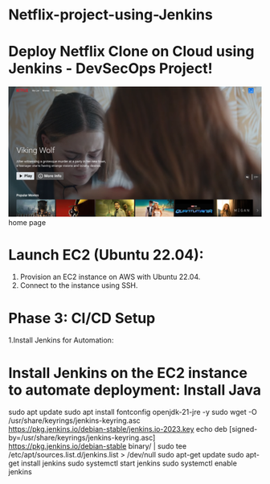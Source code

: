 # Netflix-project-using-Jenkins
# Deploy Netflix Clone on Cloud using Jenkins - DevSecOps Project!
![image alt](https://github.com/Prathameshkokane4565/Netflix-project-using-Jenkins/blob/4b066150b68d08191dafbfde857e283fd80c661c/home-page.png)
                                   home page

# Launch EC2 (Ubuntu 22.04):  
  1. Provision an EC2 instance on AWS with Ubuntu 22.04.
  2. Connect to the instance using SSH.

# Phase 3: CI/CD Setup
 1.Install Jenkins for Automation:
  # Install Jenkins on the EC2 instance to automate deployment: Install Java
sudo apt update
sudo apt install fontconfig openjdk-21-jre -y
sudo wget -O /usr/share/keyrings/jenkins-keyring.asc \
https://pkg.jenkins.io/debian-stable/jenkins.io-2023.key
echo deb [signed-by=/usr/share/keyrings/jenkins-keyring.asc] \
https://pkg.jenkins.io/debian-stable binary/ | sudo tee \
/etc/apt/sources.list.d/jenkins.list > /dev/null
sudo apt-get update
sudo apt-get install jenkins
sudo systemctl start jenkins
sudo systemctl enable jenkins
  
